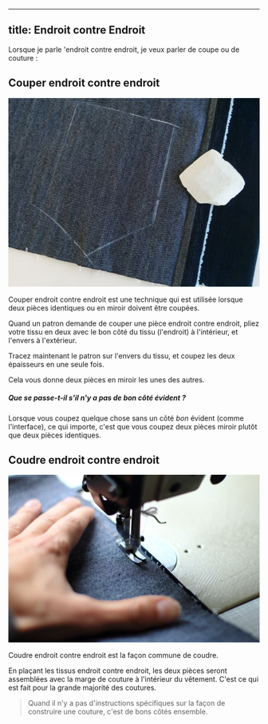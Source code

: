 ***

## title: Endroit contre Endroit

Lorsque je parle 'endroit contre endroit, je veux parler de coupe ou de couture :

## Couper endroit contre endroit

![Une poche est marquée sur l'envers d'un morceau de denim double plié, prêt à être coupé endroit contre endroit. Après avoir coupé les deux épaisseurs, cela donne deux poches identiques en miroir.](cutting-good-sides-together.jpg)

Couper endroit contre endroit est une technique qui est utilisée lorsque deux pièces identiques ou en miroir doivent être coupées.

Quand un patron demande de couper une pièce endroit contre endroit, pliez votre tissu en deux avec le bon côté du tissu (l'endroit) à l'intérieur, et l'envers à l'extérieur.

Tracez maintenant le patron sur l'envers du tissu, et coupez les deux épaisseurs en une seule fois.

Cela vous donne deux pièces en miroir les unes des autres.

<Note> 

##### Que se passe-t-il s'il n'y a pas de bon côté évident ?

Lorsque vous coupez quelque chose sans un côté *bon* évident (comme l'interface),
ce qui importe, c'est que vous coupez deux pièces miroir plutôt que deux pièces identiques.

</Note>

## Coudre endroit contre endroit

![Une pièce de denim cousue endroit contre endroit.](sewing-good-sides-together.jpg)

Coudre endroit contre endroit est la façon commune de coudre.

En plaçant les tissus endroit contre endroit, les deux pièces seront assemblées avec la marge de couture à l'intérieur du vêtement. C'est ce qui est fait pour la grande majorité des coutures.

> Quand il n'y a pas d'instructions spécifiques sur la façon de construire une couture, c'est de bons côtés ensemble.
